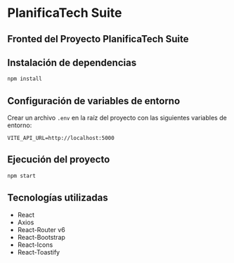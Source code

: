 # PlanificaTech Suite  

## Fronted del Proyecto PlanificaTech Suite  

## Instalación de dependencias  
```bash
npm install
```  

## Configuración de variables de entorno  
Crear un archivo `.env` en la raíz del proyecto con las siguientes variables de entorno:  
```env  
VITE_API_URL=http://localhost:5000  
```  

## Ejecución del proyecto  
```bash  
npm start
```  

## Tecnologías utilizadas  
- React  
- Axios  
- React-Router v6  
- React-Bootstrap  
- React-Icons  
- React-Toastify  
